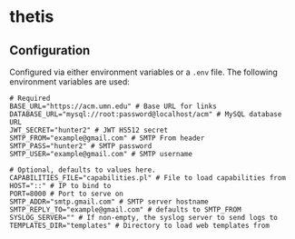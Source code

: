 thetis
======

Configuration
-------------

Configured via either environment variables or a `.env` file. The following environment variables are used:

```
# Required
BASE_URL="https://acm.umn.edu" # Base URL for links
DATABASE_URL="mysql://root:password@localhost/acm" # MySQL database URL
JWT_SECRET="hunter2" # JWT HS512 secret
SMTP_FROM="example@gmail.com" # SMTP From header
SMTP_PASS="hunter2" # SMTP password
SMTP_USER="example@gmail.com" # SMTP username

# Optional, defaults to values here.
CAPABILITIES_FILE="capabilities.pl" # File to load capabilities from
HOST="::" # IP to bind to
PORT=8000 # Port to serve on
SMTP_ADDR="smtp.gmail.com" # SMTP server hostname
SMTP_REPLY_TO="example@gmail.com" # defaults to SMTP_FROM
SYSLOG_SERVER="" # If non-empty, the syslog server to send logs to
TEMPLATES_DIR="templates" # Directory to load web templates from
```
